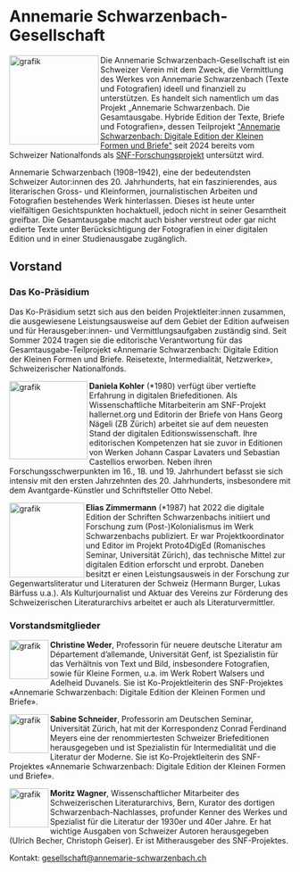 # Annemarie Schwarzenbach-Gesellschaft 
<img align="left" img width="160" alt="grafik" src="https://github.com/user-attachments/assets/793a7718-004c-4a40-a60a-657a35585f05" /> Die Annemarie Schwarzenbach-Gesellschaft ist ein Schweizer Verein mit dem Zweck, die Vermittlung des Werkes von Annemarie Schwarzenbach (Texte und Fotografien) ideell und finanziell zu unterstützen. Es handelt sich namentlich um das Projekt „Annemarie Schwarzenbach. Die Gesamtausgabe. Hybride Edition der Texte, Briefe und Fotografien», dessen Teilprojekt ["Annemarie Schwarzenbach: Digitale Edition der Kleinen Formen und Briefe"](www.annemarie-schwarzenbach.ch) seit 2024 bereits vom Schweizer Nationalfonds als [SNF-Forschungsprojekt](https://data.snf.ch/grants/grant/10000500) untersützt wird.  

Annemarie Schwarzenbach (1908–1942), eine der bedeutendsten Schweizer Autor:innen des 20. Jahrhunderts, hat ein faszinierendes, aus literarischen Gross- und Kleinformen, journalistischen Arbeiten und Fotografien bestehendes Werk hinterlassen. Dieses ist heute unter vielfältigen Gesichtspunkten hochaktuell, jedoch nicht in seiner Gesamtheit greifbar. Die Gesamtausgabe macht auch bisher verstreut oder gar nicht edierte Texte unter Berücksichtigung der Fotografien in einer digitalen Edition und in einer Studienausgabe zugänglich. 

## Vorstand 

### Das Ko-Präsidium
Das Ko-Präsidium setzt sich aus den beiden Projektleiter:innen zusammen, die ausgewiesene Leistungsausweise auf dem Gebiet der Edition aufweisen und für Herausgeber:innen- und Vermittlungsaufgaben zuständig sind. Seit Sommer 2024 tragen sie die editorische Verantwortung für das Gesamtausgabe-Teilprojekt «Annemarie Schwarzenbach: Digitale Edition der Kleinen Formen und Briefe. Reisetexte, Intermedialität, Netzwerke», Schweizerischer Nationalfonds. 


<img align="left" img width="140" alt="grafik" src="https://github.com/user-attachments/assets/b17b17a1-d4be-4d89-9122-4dc03f66293d" /> **Daniela Kohler** (*1980) verfügt über vertiefte Erfahrung in digitalen Briefeditionen. Als Wissenschaftliche Mitarbeiterin am SNF-Projekt hallernet.org und Editorin der Briefe von Hans Georg Nägeli (ZB Zürich) arbeitet sie auf dem neuesten Stand der digitalen Editionswissenschaft. 
Ihre editorischen Kompetenzen hat sie zuvor in Editionen von Werken Johann Caspar Lavaters und Sebastian Castellios erworben. Neben ihren Forschungsschwerpunkten im 16., 18. und 19. Jahrhundert befasst sie sich intensiv mit den ersten Jahrzehnten des 20. Jahrhunderts, insbesondere mit dem Avantgarde-Künstler und Schriftsteller Otto Nebel.


<img align="left" img width="134" alt="grafik" src="https://github.com/user-attachments/assets/170bfa9e-99d2-41f7-b62c-47cfc304cfec" /> **Elias Zimmermann** (*1987) hat 2022 die digitale Edition der Schriften Schwarzenbachs initiiert und Forschung zum (Post-)Kolonialismus im Werk Schwarzenbachs publiziert. Er war Projektkoordinator und Editor im Projekt Proto4DigEd (Romanisches Seminar, Universität Zürich), das technische Mittel zur digitalen Edition erforscht und erprobt.
Daneben besitzt er einen Leistungsausweis in der Forschung zur Gegenwartsliteratur und Literaturen der Schweiz (Hermann Burger, Lukas Bärfuss u.a.). Als Kulturjournalist und Aktuar des Vereins zur Förderung des Schweizerischen Literaturarchivs arbeitet er auch als Literaturvermittler.  

### Vorstandsmitglieder
<img align="left" img width="70" alt="grafik" src="https://github.com/user-attachments/assets/d58411d1-b38b-4827-8d90-205f5b51f700" /> **Christine Weder**, Professorin für neuere deutsche Literatur am Département d’allemande, Universität Genf, ist Spezialistin für das Verhältnis von Text und Bild, insbesondere Fotografien, sowie für Kleine Formen, u.a. im Werk Robert Walsers und Adelheid Duvanels. Sie ist Ko-Projektleiterin des SNF-Projektes «Annemarie Schwarzenbach: Digitale Edition der Kleinen Formen und Briefe».

<img align="left" img width="70" alt="grafik" src="https://github.com/user-attachments/assets/d43c5aef-f90a-46a0-a354-0f770ad49cb2" /> **Sabine Schneider**, Professorin am Deutschen Seminar, Universität Zürich, hat mit der Korrespondenz Conrad Ferdinand Meyers eine der renommiertesten Schweizer Briefeditionen herausgegeben und ist Spezialistin für Intermedialität und die Literatur der Moderne. Sie ist Ko-Projektleiterin des SNF-Projektes «Annemarie Schwarzenbach: Digitale Edition der Kleinen Formen und Briefe».

<img align="left" img width="70" alt="grafik" src="https://github.com/user-attachments/assets/5e8254ef-8988-4364-aeb1-5b2db2d39f11" /> **Moritz Wagner**, Wissenschaftlicher Mitarbeiter des Schweizerischen Literaturarchivs, Bern, Kurator des dortigen Schwarzenbach-Nachlasses, profunder Kenner des Werkes und Spezialist für die Literatur der 1930er und 40er Jahre. Er hat wichtige Ausgaben von Schweizer Autoren herausgegeben (Ulrich Becher, Christoph Geiser). Er ist Mitherausgeber des SNF-Projektes. 

Kontakt: <gesellschaft@annemarie-schwarzenbach.ch>
